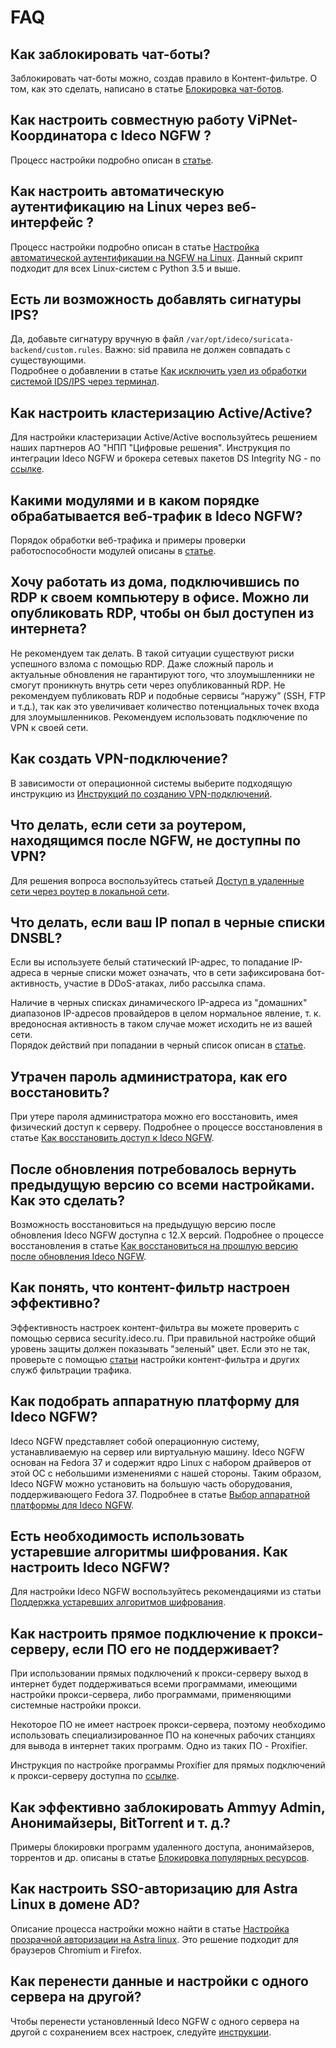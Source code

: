 # FAQ

## Как заблокировать чат-боты?

Заблокировать чат-боты можно, создав правило в Контент-фильтре. О том, как это сделать, написано в статье [Блокировка чат-ботов](./../popular-recipes/block-chat-bot.md).

## Как настроить совместную работу ViPNet-Координатора c Ideco NGFW ?

Процесс настройки подробно описан в [статье](./vipnet-coordinator.md).

## Как настроить автоматическую аутентификацию на Linux через веб-интерфейс ?

Процесс настройки подробно описан в статье [Настройка автоматической аутентификации на NGFW на Linux](./auto-authorization-linux.md). Данный скрипт подходит для всех Linux-систем c Python 3.5 и выше.

## Есть ли возможность добавлять сигнатуры IPS?

Да, добавьте сигнатуру вручную в файл `/var/opt/ideco/suricata-backend/custom.rules`. Важно: sid правила не должен совпадать с существующими. \
Подробнее о добавлении в статье [Как исключить узел из обработки системой IDS/IPS через терминал](../../settings/access-rules/ips/README.md#kak-isklyuchit-uzel-iz-obrabotki-sistemoi-ids-ips-cherez-terminal).

## Как настроить кластеризацию Active/Active?

Для настройки кластеризации Active/Active воспользуйтесь решением наших партнеров АО "НПП "Цифровые решения". Инструкция по интеграции Ideco NGFW и брокера сетевых пакетов DS Integrity NG - по [ссылке](integrity.md).

## Какими модулями и в каком порядке обрабатывается веб-трафик в Ideco NGFW?

Порядок обработки веб-трафика и примеры проверки работоспособности модулей описаны в [статье](processing-order.md).

## Хочу работать из дома, подключившись по RDP к своем компьютеру в офисе. Можно ли опубликовать RDP, чтобы он был доступен из интернета?

Не рекомендуем так делать. В такой ситуации существуют риски успешного взлома с помощью RDP. Даже сложный пароль и актуальные обновления не гарантируют того, что злоумышленники не смогут проникнуть внутрь сети через опубликованный RDP. Не рекомендуем публиковать RDP и подобные сервисы “наружу” (SSH, FTP и т.д.), так как это увеличивает количество потенциальных точек входа для злоумышленников. Рекомендуем использовать подключение по VPN к своей сети.

## Как создать VPN-подключение?

В зависимости от операционной системы выберите подходящую инструкцию из [Инструкций по созданию VPN-подключений](vpn/README.md).

## Что делать, если сети за роутером, находящимся после NGFW, не доступны по VPN?

Для решения вопроса воспользуйтесь статьей [Доступ в удаленные сети через роутер в локальной сети](access-to-remote-networks.md).

## Что делать, если ваш IP попал в черные списки DNSBL?

Если вы используете белый статический IP-адрес, то попадание IP-адреса в черные списки может означать, что в сети зафиксирована бот-активность, участие в DDoS-атаках, либо рассылка спама.

Наличие в черных списках динамического IP-адреса из "домашних" диапазонов IP-адресов провайдеров в целом нормальное явление, т. к. вредоносная активность в таком случае может исходить не из вашей сети. \
Порядок действий при попадании в черный список описан в [статье](dnsbl-list.md).

## Утрачен пароль администратора, как его восстановить?

При утере пароля администратора можно его восстановить, имея физический доступ к серверу. Подробнее о процессе восстановления в статье [Как восстановить доступ к Ideco NGFW](restore-access-to-ideco-utm.md).

## После обновления потребовалось вернуть предыдущую версию со всеми настройками. Как это сделать?

Возможность восстановиться на предыдущую версию после обновления Ideco NGFW доступна с 12.Х версий. Подробнее о процессе восстановления в статье [Как восстановиться на прошлую версию после обновления Ideco NGFW](go-back.md).

## Как понять, что контент-фильтр настроен эффективно?

Эффективность настроек контент-фильтра вы можете проверить с помощью сервиса security.ideco.ru. При правильной настройке общий уровень защиты должен показывать "зеленый" цвет. Если это не так, проверьте с помощью [статьи](security-ideco.md) настройки контент-фильтра и других служб фильтрации трафика.  

## Как подобрать аппаратную платформу для Ideco NGFW?

Ideco NGFW представляет собой операционную систему, устанавливаемую на сервер или виртуальную машину. Ideco NGFW основан на Fedora 37 и содержит ядро Linux с набором драйверов от этой ОС с небольшими изменениями с нашей стороны. Таким образом, Ideco NGFW можно установить на большую часть оборудования, поддерживающего Fedora 37. Подробнее в статье [Выбор аппаратной платформы для Ideco NGFW](choosing-hardware-platform.md).

## Есть необходимость использовать устаревшие алгоритмы шифрования. Как настроить Ideco NGFW?

Для настройки Ideco NGFW воспользуйтесь рекомендациями из статьи [Поддержка устаревших алгоритмов шифрования](legacy-encryption-support.md).

## Как настроить прямое подключение к прокси-серверу, если ПО его не поддерживает?

При использовании прямых подключений к прокси-серверу выход в интернет будет поддерживаться всеми программами, имеющими настройки прокси-сервера, либо программами, применяющими системные настройки прокси.

Некоторое ПО не имеет настроек прокси-сервера, поэтому необходимо использовать специализированное ПО на конечных рабочих станциях для вывода в интернет таких программ. Одно из таких ПО - Proxifier.

Инструкция по настройке программы Proxifier для прямых подключений к прокси-серверу доступна по [ссылке](configuring-proxifier.md).

## Как эффективно заблокировать Ammyy Admin, Анонимайзеры, BitTorrent и т. д.?

Примеры блокировки программ удаленного доступа, анонимайзеров, торрентов и др. описаны в статье [Блокировка популярных ресурсов](blocking-popular-resources.md). 

## Как настроить SSO-авторизацию для Astra Linux в домене AD?

Описание процесса настройки можно найти в статье [Настройка прозрачной авторизации на Astra linux](authorization-astra-linux.md). Это решение подходит для браузеров Chromium и Firefox.

## Как перенести данные и настройки с одного сервера на другой?

Чтобы перенести установленный Ideco NGFW с одного сервера на другой с сохранением всех настроек, следуйте [инструкции](transferring-data-to-another-server.md).